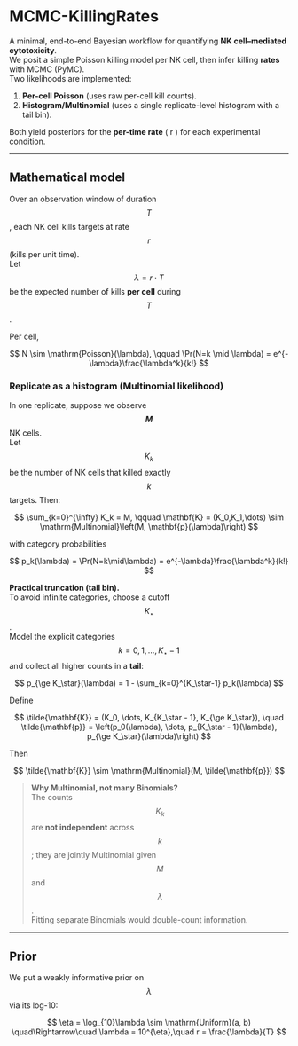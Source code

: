 # MCMC-KillingRates

A minimal, end-to-end Bayesian workflow for quantifying **NK cell–mediated cytotoxicity**.  
We posit a simple Poisson killing model per NK cell, then infer killing **rates** with MCMC (PyMC).  
Two likelihoods are implemented:

1) **Per-cell Poisson** (uses raw per-cell kill counts).  
2) **Histogram/Multinomial** (uses a single replicate-level histogram with a tail bin).

Both yield posteriors for the **per-time rate** \( r \) for each experimental condition.

---

## Mathematical model

Over an observation window of duration $$T$$, each NK cell kills targets at rate $$r$$ (kills per unit time).  
Let $$\lambda = r\cdot T$$ be the expected number of kills **per cell** during $$T$$.

Per cell,

$$
N \sim \mathrm{Poisson}(\lambda), \qquad
\Pr(N=k \mid \lambda) = e^{-\lambda}\frac{\lambda^k}{k!}
$$

### Replicate as a histogram (Multinomial likelihood)

In one replicate, suppose we observe **$$M$$** NK cells.  
Let $$K_k$$ be the number of NK cells that killed exactly $$k$$ targets. Then:

$$
\sum_{k=0}^{\infty} K_k = M, \qquad
\mathbf{K} = (K_0,K_1,\dots) \sim \mathrm{Multinomial}\left(M, \mathbf{p}(\lambda)\right)
$$

with category probabilities

$$
p_k(\lambda) = \Pr(N=k\mid\lambda) = e^{-\lambda}\frac{\lambda^k}{k!}
$$

**Practical truncation (tail bin).**  
To avoid infinite categories, choose a cutoff $$K_\star$$.  
Model the explicit categories $$k=0,1,\dots,K_\star-1$$ and collect all higher counts in a **tail**:

$$
p_{\ge K_\star}(\lambda) = 1 - \sum_{k=0}^{K_\star-1} p_k(\lambda)
$$

Define

$$
\tilde{\mathbf{K}} = (K_0, \dots, K_{K_\star - 1}, K_{\ge K_\star}), \quad
\tilde{\mathbf{p}} = \left(p_0(\lambda), \dots, p_{K_\star - 1}(\lambda), p_{\ge K_\star}(\lambda)\right)
$$

Then

$$
\tilde{\mathbf{K}} \sim \mathrm{Multinomial}(M, \tilde{\mathbf{p}})
$$

> **Why Multinomial, not many Binomials?**  
> The counts $$K_k$$ are **not independent** across $$k$$; they are jointly Multinomial given $$M$$ and $$\lambda$$.  
> Fitting separate Binomials would double-count information.

---

## Prior

We put a weakly informative prior on $$\lambda$$ via its log-10:

$$
\eta = \log_{10}\lambda \sim \mathrm{Uniform}(a, b)
\quad\Rightarrow\quad \lambda = 10^{\eta},\quad r = \frac{\lambda}{T}
$$


